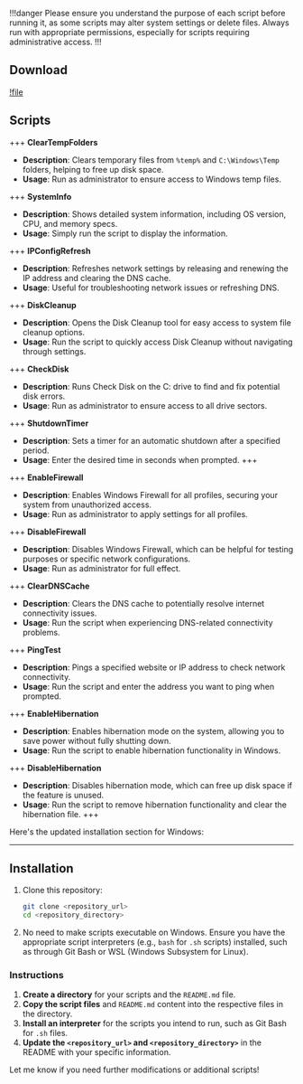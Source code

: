 !!!danger
Please ensure you understand the purpose of each script before running it, as some scripts may alter system settings or delete files. Always run with appropriate permissions, especially for scripts requiring administrative access.
!!!

## Download

[!file](https://github.com/devvyyxyz/windows-scripts/archive/refs/heads/main.zip)

## Scripts

+++ **ClearTempFolders**
   - **Description**: Clears temporary files from `%temp%` and `C:\Windows\Temp` folders, helping to free up disk space.
   - **Usage**: Run as administrator to ensure access to Windows temp files.

+++ **SystemInfo**
   - **Description**: Shows detailed system information, including OS version, CPU, and memory specs.
   - **Usage**: Simply run the script to display the information.

+++ **IPConfigRefresh**
   - **Description**: Refreshes network settings by releasing and renewing the IP address and clearing the DNS cache.
   - **Usage**: Useful for troubleshooting network issues or refreshing DNS.

+++ **DiskCleanup**
   - **Description**: Opens the Disk Cleanup tool for easy access to system file cleanup options.
   - **Usage**: Run the script to quickly access Disk Cleanup without navigating through settings.

+++ **CheckDisk**
   - **Description**: Runs Check Disk on the C: drive to find and fix potential disk errors.
   - **Usage**: Run as administrator to ensure access to all drive sectors.

+++ **ShutdownTimer**
   - **Description**: Sets a timer for an automatic shutdown after a specified period.
   - **Usage**: Enter the desired time in seconds when prompted.
+++

+++ **EnableFirewall**
   - **Description**: Enables Windows Firewall for all profiles, securing your system from unauthorized access.
   - **Usage**: Run as administrator to apply settings for all profiles.

+++ **DisableFirewall**
   - **Description**: Disables Windows Firewall, which can be helpful for testing purposes or specific network configurations.
   - **Usage**: Run as administrator for full effect.

+++ **ClearDNSCache**
   - **Description**: Clears the DNS cache to potentially resolve internet connectivity issues.
   - **Usage**: Run the script when experiencing DNS-related connectivity problems.

+++ **PingTest**
  - **Description**: Pings a specified website or IP address to check network connectivity.
  - **Usage**: Run the script and enter the address you want to ping when prompted.

+++ **EnableHibernation**
  - **Description**: Enables hibernation mode on the system, allowing you to save power without fully shutting down.
  - **Usage**: Run the script to enable hibernation functionality in Windows.

+++ **DisableHibernation**
   - **Description**: Disables hibernation mode, which can free up disk space if the feature is unused.
   - **Usage**: Run the script to remove hibernation functionality and clear the hibernation file.
+++

Here's the updated installation section for Windows:

---

## Installation
1. Clone this repository:
   ```bash
   git clone <repository_url>
   cd <repository_directory>
   ```

2. No need to make scripts executable on Windows. Ensure you have the appropriate script interpreters (e.g., `bash` for `.sh` scripts) installed, such as through Git Bash or WSL (Windows Subsystem for Linux).

### Instructions

1. **Create a directory** for your scripts and the `README.md` file.
2. **Copy the script files** and `README.md` content into the respective files in the directory.
3. **Install an interpreter** for the scripts you intend to run, such as Git Bash for `.sh` files.
4. **Update the `<repository_url>` and `<repository_directory>`** in the README with your specific information.

Let me know if you need further modifications or additional scripts!